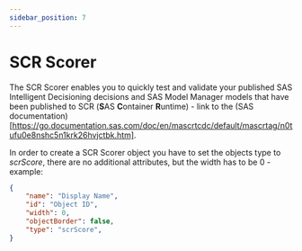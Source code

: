 ```yaml
---
sidebar_position: 7
---
```


# SCR Scorer

The SCR Scorer enables you to quickly test and validate your published SAS Intelligent Decisioning decisions and SAS Model Manager models that have been published to SCR (**S**AS **C**ontainer **R**untime) - link to the (SAS documentation)[https://go.documentation.sas.com/doc/en/mascrtcdc/default/mascrtag/n0tufu0e8nshc5n1krk26hvjctbk.htm].

In order to create a SCR Scorer object you have to set the objects type to *scrScore*, there are no additional attributes, but the width has to be 0 - example:
```json
{
    "name": "Display Name",
    "id": "Object ID",
    "width": 0,
    "objectBorder": false,
    "type": "scrScore",
}
```